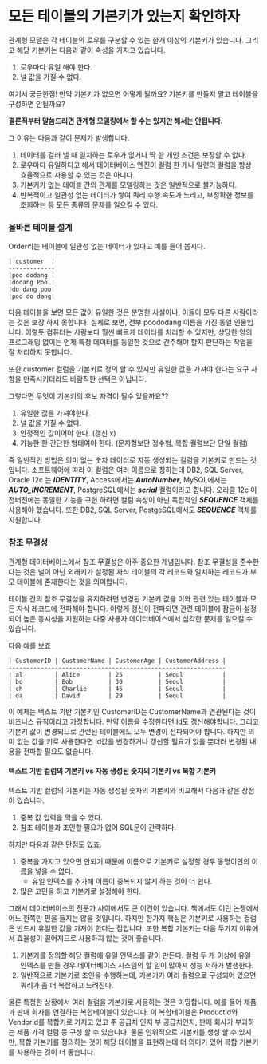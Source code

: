 # 모든 테이블의 기본키가 있는지 확인하자

관계형 모델은 각 테이블의 로우를 구분할 수 있는 한개 이상의 기본키가 있습니다. 그리고 해당 기본키는 다음과 같이 속성을 가지고 있습니다.

1. 로우마다 유일 해야 한다.
2. 널 값을 가질 수 없다.

여기서 궁금한점! 만약 기본키가 없으면 어떻게 될까요? 기본키를 만들지 말고 테이블을 구성하면 안될까요?

**결론적부터 말씀드리면 관계형 모델링에서 할 수는 있지만 해서는 안됩니다.** 

그 이유는 다음과 같이 문제가 발생합니다.

1. 데이터를 걸러 낼 때 일치하는 로우가 없거나 딱 한 개인 조건은 보장할 수 없다.
2. 로우마다 유일하다고 해서 데이터베이스 엔진이 컬럼 한 개나 일련의 컬럼을 항상 효율적으로 사용할 수 있는 것은 아니다.
3. 기본키가 없는 테이블 간의 관계를 모델링하는 것은 일반적으로 불가능하다.
4. 반복적이고 일관성 없는 데이터가 쌓여 쿼리 수행 속도가 느리고, 부정확한 정보를 조회하는 등 모든 종류의 문제를 일으킬 수 있다.

### 올바른 테이블 설계

Order리는 테이블에 일관성 없는 데이터가 있다고 예를 들어 봅시다.

```
| customer  |
-------------
|poo dodang |
|dodang Poo |
|do dang poo|
|poo do dang|
```

다음 테이블을 보면 모든 값이 유일한 것은 분명한 사실이나, 이들이 모두 다른 사람이라는 것은 보장 하지 못합니다. 실제로 보면, 전부 poododang 이름을 가진 동일 인물입니다. 이렇듯 컴퓨터는 사람보다 훨씬 빠르게 데이터를 처리할 수 있지만, 상당한 양의 프로그래밍 없이는 언제 특정 데이터를 동일한 것으로 간주해야 할지 판단하는 작업을 잘 처리하지 못합니다.

 또한 customer 컬럼을 기본키로 정의 할 수 있지만 유일한 값을 가져야 한다는 요구 사항을 만족시키더라도 바람직한 선택은 아닙니다.

그렇다면 무엇이 기본키의 후보 자격이 될수 있을까요?? 

1. 유일한 값을 가져야한다.
2. 널 값을 가질 수 없다.
3. 안정적인 값이어야 한다. (갱신 x)
4. 가능한 한 간단한 형태여야 한다. (문자형보단 정수형, 복합 컬럼보단 단일 컬럼)

즉 일반적인 방법은 의미 없는 숫자 데이터로 자동 생성되는 컬럼을 기본키로 만드는 것입니다. 소프트웨어에 따라 이 컬럼은 여러 이름으로 칭하는데 DB2, SQL Server, Oracle 12c 는 ***IDENTITY***, Access에서는 ***AutoNumber***, MySQL에서는 ***AUTO_INCREMENT***, PostgreSQL에서는 ***serial*** 컬럼이라고 합니다. 오라클 12c 이전버전에는 동일한 기능을 구현 하려면 컬럼 속성이 아닌 독립적인 ***SEQUENCE*** 객체를 사용해야 했습니다. 또한 DB2, SQL Server, PostgeSQL에서도 ***SEQUENCE*** 객체를 지원합니다.

### 참조 무결성

관계형 데이터베이스에서 참조 무결성은 아주 중요한 개념입니다. 참조 무결성을 준수한다는 것은 널이 아닌 외래키가 설정된 자식 테이블의 각 레코드와 일치하는 레코드가 부모 테이블에 존재한다는 것을 의미합니다.

테이블 간의 참조 무결성을 유지하려면 변경된 기본키 값을 이와 관련 있는 테이블과 모든 자식 레코드에 전파해야 합니다. 이렇게 갱신이 전파되면 관련 테이블에 잠금이 설정되어 높은 동시성을 지원하는 다중 사용자 데이터베이스에서 심각한 문제를 일으킬 수 있습니다.

다음 예를 보죠

```
| CustomerID | CustomerName | CustomerAge | CustomerAddress |
-------------------------------------------------------------
| al         | Alice        | 25          | Seoul           |
| bo         | Bob          | 30          | Seoul           |
| ch         | Charlie      | 45          | Seoul           |
| da         | David        | 29          | Seoul           |
```

이 예제는 텍스트 기반 기본키인 CustomerID는 CustomerName과 연관된다는 것이 비즈니스 규칙이라고 가정합니다. 만약 이름을 수정한다면 Id도 갱신해야합니다. 그리고 기본키 값이 변경되므로 관련된 테이블에도 모두 변경이 전파되어야 합니다. 하지만 의미 없는 값을 키로 사용한다면 Id값을 변경하거나 갱신할 필요가 없을 뿐더러 변경된 내용을 전파할 필요도 없습니다.

#### 텍스트 기반 컬럼의 기본키 vs 자동 생성된 숫자의 기본키 vs 복합 기본키

텍스트 기반 컬럼의 기본키는 자동 생성된 숫자의 기본키와 비교해서 다음과 같은 장점이 있습니다.

1. 중복 값 입력을 막을 수 있다.
2. 참조 테이블과 조인할 필요가 없어 SQL문이 간략하다.

하지만 다음과 같은 단점도 있죠.

1. 중복을 가지고 있으면 안되기 때문에 이름으로 기본키로 설정할 경우 동명이인의 이름을 넣을 수 없다.
   * 유일 인덱스를 추가해 이름이 중복되지 않게 하는 것이 더 쉽다.
2. 많은 고민을 하고 기본키로 설정해야 한다.

그래서 데이터베이스의 전문가 사이에서도 큰 이견이 있습니다. 책에서도 이런 논쟁에서 어느 한쪽만 편을 들지는 않을 것입니다. 하지만 한가지 핵심은 기본키로 사용하는 컬럼은 반드시 유일한 값을 가져야 한다는 점입니다. 또한 복합 기본키는 다음 두가지 이유에서 효율성이 떨어지므로 사용하지 않는 것이 좋습니다.

1. 기본키를 정의할 해당 컬럼에 유일 인덱스를 같이 만든다. 컬럼 두 개 이상에 유일 인덱스를 만들 경우 데이터베이스 시스템의 할 일이 많아져 성능 저하가 발생한다.
2. 일반적으로 기본키로 조인을 수행하는데, 기본키가 여러 컬럼으로 구성되어 있으면 쿼리가 좀 더 복잡하고 느려진다.

물론 특정한 상황에서 여러 컬럼을 기본키로 사용하는 것은 마땅합니다. 예를 들어 제품과 판매 회사를 연결하는 복합테이블이 있습니다. 이 복합테이블은 ProductId와 VendorId를 복합키로 가지고 있고 주 공급처 인지 부 공급처인지, 판매 회사가 부과하는 제품 가격 컬럼 등 구성 할 수 있습니다. 물론 인위적으로 기본키를 생성 할 수 있지만, 복합 기본키를 정의하는 것이 해당 테이블을 표현하는데 더 의미가 있어 복합 기본키를 사용하는 것이 더 좋습니다. 